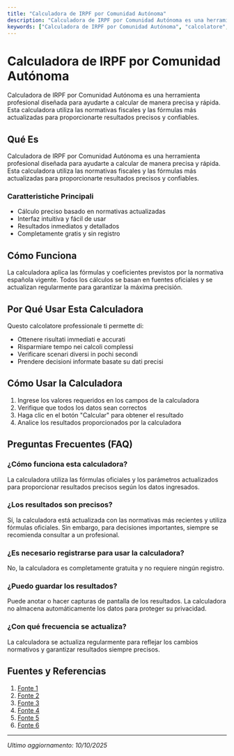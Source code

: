 ```yaml
---
title: "Calculadora de IRPF por Comunidad Autónoma"
description: "Calculadora de IRPF por Comunidad Autónoma es una herramienta profesional diseñada para ayudarte a calcular de manera precisa y rápida. Esta calculadora utiliza las normativas fiscales y las fórmulas más actualizadas para proporcionarte resultados precisos y confiables."
keywords: ["Calculadora de IRPF por Comunidad Autónoma", "calcolatore", "calcolo online"]
---
```


# Calculadora de IRPF por Comunidad Autónoma

Calculadora de IRPF por Comunidad Autónoma es una herramienta profesional diseñada para ayudarte a calcular de manera precisa y rápida. Esta calculadora utiliza las normativas fiscales y las fórmulas más actualizadas para proporcionarte resultados precisos y confiables.

## Qué Es

Calculadora de IRPF por Comunidad Autónoma es una herramienta profesional diseñada para ayudarte a calcular de manera precisa y rápida. Esta calculadora utiliza las normativas fiscales y las fórmulas más actualizadas para proporcionarte resultados precisos y confiables.

### Caratteristiche Principali

- Cálculo preciso basado en normativas actualizadas
- Interfaz intuitiva y fácil de usar
- Resultados inmediatos y detallados
- Completamente gratis y sin registro

## Cómo Funciona

La calculadora aplica las fórmulas y coeficientes previstos por la normativa española vigente. Todos los cálculos se basan en fuentes oficiales y se actualizan regularmente para garantizar la máxima precisión.

## Por Qué Usar Esta Calculadora

Questo calcolatore professionale ti permette di:

- Ottenere risultati immediati e accurati
- Risparmiare tempo nei calcoli complessi
- Verificare scenari diversi in pochi secondi
- Prendere decisioni informate basate su dati precisi

## Cómo Usar la Calculadora

1. Ingrese los valores requeridos en los campos de la calculadora
2. Verifique que todos los datos sean correctos
3. Haga clic en el botón "Calcular" para obtener el resultado
4. Analice los resultados proporcionados por la calculadora

## Preguntas Frecuentes (FAQ)

### ¿Cómo funciona esta calculadora?

La calculadora utiliza las fórmulas oficiales y los parámetros actualizados para proporcionar resultados precisos según los datos ingresados.

### ¿Los resultados son precisos?

Sí, la calculadora está actualizada con las normativas más recientes y utiliza fórmulas oficiales. Sin embargo, para decisiones importantes, siempre se recomienda consultar a un profesional.

### ¿Es necesario registrarse para usar la calculadora?

No, la calculadora es completamente gratuita y no requiere ningún registro.

### ¿Puedo guardar los resultados?

Puede anotar o hacer capturas de pantalla de los resultados. La calculadora no almacena automáticamente los datos para proteger su privacidad.

### ¿Con qué frecuencia se actualiza?

La calculadora se actualiza regularmente para reflejar los cambios normativos y garantizar resultados siempre precisos.

## Fuentes y Referencias

1. [Fonte 1](https://www.bancosantander.es/particulares/cuentas-tarjetas/cuentas-corrientes/calculadora-irpf)
2. [Fonte 2](https://cincodias.elpais.com/herramientas/calculadora-irpf-comunidad-autonoma/)
3. [Fonte 3](https://es.talent.com/tax-calculator)
4. [Fonte 4](https://www.comunidad.madrid/info/servicios/atencion-contribuyente/calculadora-irpf)
5. [Fonte 5](https://www.bbva.es/personas/productos/cuentas/calculadora-irpf.html)
6. [Fonte 6](https://www.bankinter.com/blog/finanzas-personales/calculadora-irpf)

---

*Ultimo aggiornamento: 10/10/2025*
